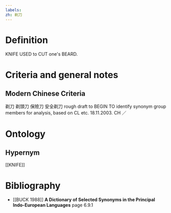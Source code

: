 ```yaml
---
labels: 
zh: 剃刀
---
```


# Definition
KNIFE USED to CUT one's BEARD.
# Criteria and general notes
## Modern Chinese Criteria
剃刀
剃頭刀
保險刀
安全剃刀
rough draft to BEGIN TO identify synonym group members for analysis, based on CL etc. 18.11.2003. CH ／
# Ontology

## Hypernym
[[KNIFE]]
# Bibliography
- [[BUCK 1988]]
**A Dictionary of Selected Synonyms in the Principal Indo-European Languages** page 6.9.1
